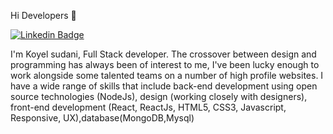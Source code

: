 Hi Developers 👋

[![Linkedin Badge]([https://www.linkedin.com/in/koyel-sudani-074260231/)](https://www.linkedin.com/in/koyel-sudani-074260231?lipi=urn%3Ali%3Apage%3Ad_flagship3_profile_view_base_contact_details%3BrMtnEFesR1K%2FC49sdTFdgA%3D%3D)
 
I'm Koyel sudani,
Full Stack developer.
The crossover between design and programming has always been of interest to me, I've been lucky enough to work alongside some talented teams on a number of high profile websites. I have a wide range of skills that include back-end development using open source technologies (NodeJs), design (working closely with designers), front-end development (React, ReactJs, HTML5, CSS3, Javascript, Responsive, UX),database(MongoDB,Mysql)
